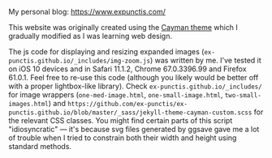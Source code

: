 My personal blog: https://www.expunctis.com/

This website was originally created using the [Cayman theme](https://github.com/pages-themes/cayman) which I gradually modified as I was learning web design.

The js code for displaying and resizing expanded images (`ex-punctis.github.io/_includes/img-zoom.js`) was written by me. I've tested it on iOS 10 devices and in Safari 11.1.2, Chrome 67.0.3396.99 and Firefox 61.0.1. Feel free to re-use this code (although you likely would be better off with a proper lightbox-like library). Check `ex-punctis.github.io/_includes/` for image wrappers (`one-med-image.html`, `one-small-image.html`, `two-small-images.html`) and `https://github.com/ex-punctis/ex-punctis.github.io/blob/master/_sass/jekyll-theme-cayman-custom.scss` for the relevant CSS classes. You might find certain parts of this script "idiosyncratic" — it's because svg files generated by ggsave gave me a lot of trouble when I tried to constrain both their width and height using standard methods.